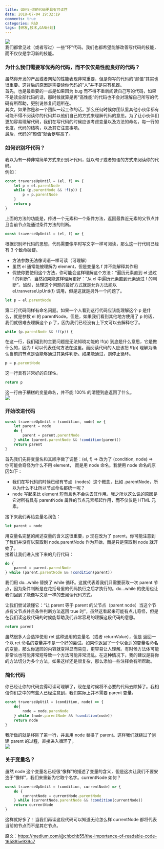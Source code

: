 ```yaml
---
title: 如何让你的代码更具有可读性
date: 2018-07-04 19:32:19
comments: true
categories: R&D
tags: [研发,技术,GAN计划]
---
```

![](http://wx2.sinaimg.cn/mw690/ad108d28gy1fsy89smpy4j21pc0yiwl2.jpg)  
我们都曾见过（或者写过）一些“坏”代码。我们也都希望能够改善写代码的技能，而不仅仅是学习新的技能。<!--more-->  

### 为什么我们需要写优秀的代码，而不仅仅是性能良好的代码？
虽然你开发的产品或者网站的性能表现非常重要，但是你写的代码的“颜值”其实也很重要。这背后的原因是需要读你代码的“人”并不是只有机器。  
首先，也是最重要的一点是如果因为 bug 而不得不重新阅读自己写的代码，如果不是读全部代码的话，那时候就算是再“高性能”的代码也不会对理解自己所写的代码有所帮助，更别说修复问题所在。  
其次，如果你是和一个团队一起工作的话，那么任何时候你团队里其他小伙伴都有可能不得不阅读你的代码并以他们自己的方式来理解代码的意思。为了让小伙伴们更加容易理解代码，我们在写代码的时候应该考虑变量以及方法的命名，每一行的长度，代码的结构，以及其它注意事项。  
最后，代码的“颜值”就会足够高了。  

### 如何识别坏代码？
我以为有一种非常简单方式来识别坏代码，就以句子或者短语的方式来阅读你的代码。  
例如：
```js
const traverseUpUntil = (el, f) => {
    let p = el.parentNode
    while (p.parentNode && !f(p)) {
        p = p.parentNode
    }
    return p
}
```
上面的方法的功能是，传进一个元素和一个条件方法，返回最靠近元素的父节点并且当前节点能通过条件方法的判断。  

```js
const traverseUpUntil = (el, f) => {
```
根据识别坏代码的思想，代码需要像平时写文字一样可阅读，那么这一行代码已经有 3 个致命破绽。  
* 方法参数无法像词语一样可读（可理解）
* 虽然 el 通常能被理解为 element，但是变量名 f 并不能解释其作用
* 假使你要使用这个方法，你可能会这样理解这个方法：“遍历元素直到 el 通过 f 的判断”，当然如果能这样理解更好：“从 el 中遍历元素直到元素通过 f 的判断”。诚然，处理这个问题的最好方式就是允许方法能以 el.tranverseUpUnti(f) 调用，但是这就是另外一个问题了。

```js
let p = el.parentNode
```
第二行代码同样有命名问题。如果一个人看到这行代码应该能理解这个 p 是什么，就是参数 el 的 parentNode。但是，如果我们看到其他地方使用了 p 的话，我们就很难去理解这个 p 了，因为我们已经没有上下文可以去解释它了。  

```js
while (p.parentNode && !f(p)) {
```
在这一行，我们碰到的主要问题是无法知晓功能的 !f(p) 到底是什么意思，它是做什么的，因为 f 可以代表任何方法在这里。而阅读代码的人应该把 !f(p) 理解为确认当前的节点是否能够通过其条件判断。如果能通过，则停止循环。  

```js
p = p.parentNode
```
这一行具有非常好的自译性。  

```js
return p
```
这一行由于糟糕的变量命名，并不能 100% 的清楚到底返回了什么。  
![](http://wx4.sinaimg.cn/mw690/ad108d28gy1fsy89rpbh5j21n20x813d.jpg)  

### 开始改进代码
```js
const traverseUpUntil = (condition, node) => {
    let parent = node
    do {
        parent = parent.parentNode
    } while (parent.parentNode && !condition(parent))
    return parent
}
```
首先我们先将变量名和其顺序做了调整：(el, f) => 改为了 (condition, node) =>  
你可能会奇怪为什么不用 element， 而是用 node 命名。我使用 node 命名的原因如下：  
* 我们在写代码的时候已经有节点（nodes）这个概念，比如 .parentNode，所以为什么不让所以节点命名都统一呢？
* node 写起来比 element 短而且也不会失去其作用。我之所以这么说的原因是它对所有具有 parentNode 属性的节点元素都起作用，而不仅仅是 HTML 元素。

接下来我们再给变量名润色：  
```js
let parent = node
```
用变量名完整的阐述变量的含义这很重要，p 现在改为了 parent，你可能注意到了我们并没有以获取到 node.parentNode 作为开始，而是只是获取到 node 就开始了。  
接着让我们进入接下来的几行代码：  
```js
do {
    parent = parent.parentNode
} while (parent.parentNode && !condition(parent))
```
我们用 do...while 替换了 while 循环。这就代表着我们只需要获取一次 parent 节点，因为条件判断是在花括号里的代码执行之后才执行的。do...while 的使用也让我们回到了能像写文章一样的去阅读代码方式。  

让我们尝试读懂它：“让 parent 等于 parent 的父节点（parent node）当这个节点有父节点并且条件判断方法返回 true 时”。虽然这看起来可能有点儿奇怪，但是在我们读这段代码的时候能帮助我们非常容易的理解这段代码的意思。  

```js
return parent
```
虽然很多人会选择使用 ret 这种通用的变量名（或者 returnValue），但是 返回一个以 ret 命名的变量并不是一个好的尝试。如果你返回了一个以合适的变量名命名的变量，那么你返回的内容就变得显而易见，更容易让人理解。有时候方法体可能非常长也可能非常短导致一个方法可能非常混乱。在这种情况下，我的建议是将你的方法切分为多个方法，如果这样还是很复杂，那么添加一些注释会有所帮助。  

### 简化代码
你已经让你的代码变得可读可理解了，现在是时候将不必要的代码去除掉了。我相信你们之中的有些人已经注意到，我们实际上并不需要 parent 变量。  
```js
const traverseUpUtil = (condition, node) => {
    do{
        node = node.parenNode
    } while (node.parentNode && !condition(node))
    return node
}
```
我所做的就是移除了第一行，并且用 node 替换了 parent。这样我们就绕过了创建 parent 的过程，直接进入循环了。  
![](http://wx4.sinaimg.cn/mw690/ad108d28gy1fsy89q2jw6j21pc0yin3q.jpg)  

### 关于变量名？
虽然 node 这个变量名已经很“像样”的描述了变量的含义，但是这次让我们不要安逸于“像样”，我们来重新为它取个名字。currentNode 如何？  
```js
const traverseUpUntil = (condition, currentNode) => {
    do {
        currentNode = currentNode.parentNode
    } while (currentNode.parentNode && !condition(currentNode))
    return currentNode
}
```
这样就好多了！当我们再读这段代码可以知道无论怎么样 currentNode 都将代表当前的节点而不是其它节点。  



原文：https://medium.com/@chbchb55/the-importance-of-readable-code-165895e939c7